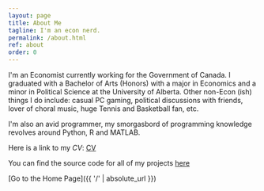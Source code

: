 ```yaml
---
layout: page
title: About Me
tagline: I'm an econ nerd.
permalink: /about.html
ref: about
order: 0
---
```


I'm an Economist currently working for the Government of Canada. I graduated with a Bachelor of Arts (Honors) with a major in Economics and a minor in Political Science at the University of Alberta. Other non-Econ (ish) things I do include: casual PC gaming, political discussions with friends, lover of choral music, huge Tennis and Basketball fan, etc. 

I'm also an avid programmer, my smorgasbord of programming knowledge revolves around Python, R and MATLAB.

Here is a link to my _CV_: [CV](https://github.com/lorepirri/cayman-blog)

You can find the source code for all of my projects [here](https://github.com/soy-leroy)


[Go to the Home Page]({{ '/' | absolute_url }})
